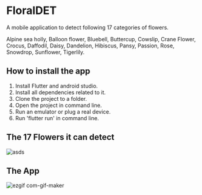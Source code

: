 # FloralDET

A mobile application to detect following 17 categories of flowers.

Alpine sea holly,
Balloon flower,
Bluebell,
Buttercup,
Cowslip,
Crane Flower,
Crocus,
Daffodil,
Daisy,
Dandelion,
Hibiscus,
Pansy,
Passion,
Rose,
Snowdrop,
Sunflower,
Tigerlily.

## How to install the app ##

1. Install Flutter and android studio.
2. Install all dependencies related to it.
3. Clone the project to a folder.
4. Open the project in command line.
5. Run an emulator or plug a real device.
6. Run 'flutter run' in command line.

## The 17 Flowers it can detect
![asds](https://user-images.githubusercontent.com/68723052/123532858-a4e7f880-d730-11eb-9359-bf37be5828f2.PNG)

## The App
![ezgif com-gif-maker](https://user-images.githubusercontent.com/68723052/141265945-bff3d940-8d4f-4185-a89b-6a12d6fb862c.gif)


